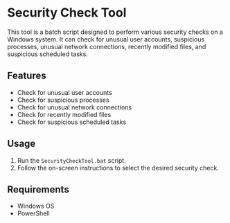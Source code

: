 # Security Check Tool

This tool is a batch script designed to perform various security checks on a Windows system. It can check for unusual user accounts, suspicious processes, unusual network connections, recently modified files, and suspicious scheduled tasks.

## Features
- Check for unusual user accounts
- Check for suspicious processes
- Check for unusual network connections
- Check for recently modified files
- Check for suspicious scheduled tasks

## Usage
1. Run the `SecurityCheckTool.bat` script.
2. Follow the on-screen instructions to select the desired security check.

## Requirements
- Windows OS
- PowerShell
